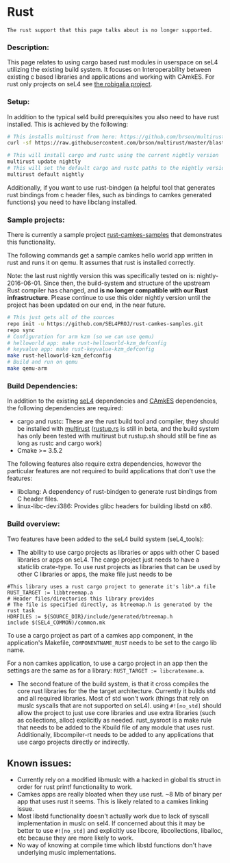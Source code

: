 # Rust
```
The rust support that this page talks about is no longer supported.
```
### Description:
 This page relates to using cargo based rust modules
in userspace on seL4 utilizing the existing build system. It focuses on
Interoperability between existing c based libraries and applications and
working with CAmkES. For rust only projects on seL4 see
[the robigalia project](https://robigalia.org/).

### Setup:
 In addition to the typical sel4 build prerequisites you
also need to have rust installed. This is achieved by the following:

```bash
# This installs multirust from here: https://github.com/brson/multirust
curl -sf https://raw.githubusercontent.com/brson/multirust/master/blastoff.sh | sh

# This will install cargo and rustc using the current nightly version
multirust update nightly
# This will set the default cargo and rustc paths to the nightly version
multirust default nightly
```

Additionally, if you want to use rust-bindgen (a helpful tool that
generates rust bindings from c header files, such as bindings to camkes
generated functions) you need to have libclang installed.

### Sample projects:


There is currently a sample project
[rust-camkes-samples](https://github.com/SEL4PROJ/rust-camkes-samples)
that demonstrates this functionality.

The following commands get a sample camkes hello world app written in
rust and runs it on qemu. It assumes that rust is installed correctly.

Note: the last rust nightly version this was specifically tested on is:
nightly-2016-06-01. Since then, the build-system and structure of the
upstream Rust compiler has changed, and **is no longer compatible with
our Rust infrastructure**. Please continue to use this older nightly
version until the project has been updated on our end, in the near
future.
```bash
# This just gets all of the sources
repo init -u https://github.com/SEL4PROJ/rust-camkes-samples.git 
repo sync  
# Configuration for arm kzm (so we can use qemu)
# helloworld app: make rust-helloworld-kzm_defconfig
# keyvalue app: make rust-keyvalue-kzm_defconfig
make rust-helloworld-kzm_defconfig
# Build and run on qemu
make qemu-arm
```

### Build Dependencies:
 In addition to the existing
[seL4](SetupUbuntu) dependencies and [CAmkES](CAmkES)
dependencies, the following dependencies are required:

- cargo and rustc: These are the rust build tool and compiler, they
      should be installed with
      [multirust](https://github.com/brson/multirust)
      ([rustup.rs](https://www.rustup.rs/) is still in beta,
      and the build system has only been tested with multirust but
      rustup.sh should still be fine as long as rustc and cargo work)
- Cmake >= 3.5.2

The following features also require extra dependencies, however the
particular features are not required to build applications that don't
use the features:

- libclang: A dependency of rust-bindgen to generate rust bindings
      from C header files.
- linux-libc-dev:i386: Provides glibc headers for building libstd
      on x86.

### Build overview:
 Two features have been added to the seL4 build
system (seL4_tools):

- The ability to use cargo projects as libraries or apps with other
      C based libraries or apps on seL4. The cargo project just needs to
      have a staticlib crate-type. To use rust projects as libraries
      that can be used by other C libraries or apps, the make file just
      needs to be

```make
#This library uses a rust cargo project to generate it's lib*.a file
RUST_TARGET := libbtreemap.a
# Header files/directories this library provides
# The file is specified directly, as btreemap.h is generated by the rust task
HDRFILES := ${SOURCE_DIR}/include/generated/btreemap.h
include $(SEL4_COMMON)/common.mk
```

To use a cargo project as part of a camkes app component, in the
application's Makefile, `COMPONENTNAME_RUST` needs to be set to the cargo
lib name.

For a non camkes application, to use a cargo project in an app then the
settings are the same as for a library: `RUST_TARGET := libcratename.a`.

- The second feature of the build system, is that it cross compiles
      the core rust libraries for the the target architecture. Currently
      it builds std and all required libraries. Most of std won't work
      (things that rely on muslc syscalls that are not supported
      on seL4). using `#![no_std]` should allow the project to just
      use core libraries and use extra libraries (such as
      collections, alloc) explicitly as needed. rust_sysroot is a make
      rule that needs to be added to the Kbuild file of any module that
      uses rust. Additionally, libcompiler-rt needs to be added to any
      applications that use cargo projects directly or indirectly.

## Known issues:


- Currently rely on a modified libmuslc with a hacked in global
        tls struct in order for rust printf functionality to work.
- Camkes apps are really bloated when they use rust. \~8 Mb of
        binary per app that uses rust it seems. This is likely related
        to a camkes linking issue.
- Most libstd functionality doesn't actually work due to lack of
        syscall implementation in muslc on sel4. If concerned about this
        it may be better to use `#![no_std]` and explicitly use
        libcore, libcollections, liballoc, etc because they are more
        likely to work.
- No way of knowing at compile time which libstd functions don't
        have underlying muslc implementations.


